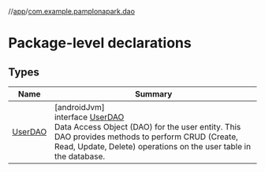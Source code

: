 //[app](../../index.md)/[com.example.pamplonapark.dao](index.md)

# Package-level declarations

## Types

| Name | Summary |
|---|---|
| [UserDAO](-user-d-a-o/index.md) | [androidJvm]<br>interface [UserDAO](-user-d-a-o/index.md)<br>Data Access Object (DAO) for the user entity. This DAO provides methods to perform CRUD (Create, Read, Update, Delete) operations on the user table in the database. |
